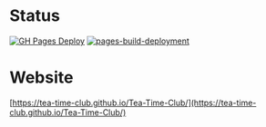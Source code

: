 # Status

[![GH Pages Deploy](https://github.com/Tea-Time-Club/Tea-Time-Club/actions/workflows/main.yml/badge.svg)](https://github.com/Tea-Time-Club/Tea-Time-Club/actions/workflows/main.yml) [![pages-build-deployment](https://github.com/Tea-Time-Club/Tea-Time-Club/actions/workflows/pages/pages-build-deployment/badge.svg)](https://github.com/Tea-Time-Club/Tea-Time-Club/actions/workflows/pages/pages-build-deployment)

# Website

[https://tea-time-club.github.io/Tea-Time-Club/](https://tea-time-club.github.io/Tea-Time-Club/)
